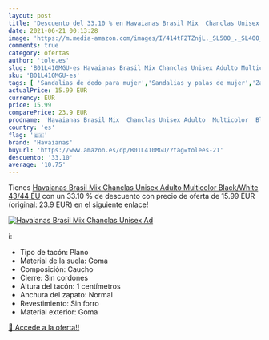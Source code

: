```yaml
---
layout: post
title: 'Descuento del 33.10 % en Havaianas Brasil Mix  Chanclas Unisex Ad'
date: 2021-06-21 00:13:28
image: 'https://m.media-amazon.com/images/I/414tF2TZnjL._SL500_._SL400_.jpg'
comments: true
category: ofertas
author: 'tole.es'
slug: 'B01L410MGU-es Havaianas Brasil Mix Chanclas Unisex Adulto Multicolor...'
sku: 'B01L410MGU-es'
tags: [ 'Sandalias de dedo para mujer','Sandalias y palas de mujer','Zapatos','Zapatos para mujer','Zapatos y complementos','chanclas','havaianas', ]
actualPrice: 15.99 EUR
currency: EUR
price: 15.99
comparePrice: 23.9 EUR
prodname: 'Havaianas Brasil Mix  Chanclas Unisex Adulto  Multicolor  Black/White   43/44 EU'
country: 'es'
flag: '🇪🇸'
brand: 'Havaianas'
buyurl: 'https://www.amazon.es/dp/B01L410MGU/?tag=tolees-21'
descuento: '33.10'
average: '10.75'
---
```


Tienes [Havaianas Brasil Mix  Chanclas Unisex Adulto  Multicolor  Black/White   43/44 EU](https://www.amazon.es/dp/B01L410MGU/?tag=tolees-21) con un 33.10 % de descuento con precio de oferta de 15.99 EUR (original: 23.9 EUR) en el siguiente enlace!

[![Havaianas Brasil Mix  Chanclas Unisex Ad](https://m.media-amazon.com/images/I/414tF2TZnjL._SL500_._SL400_.jpg)](https://www.amazon.es/dp/B01L410MGU/?tag=tolees-21)

ℹ️:

- Tipo de tacón: Plano
- Material de la suela: Goma
- Composición: Caucho
- Cierre: Sin cordones
- Altura del tacón: 1 centímetros
- Anchura del zapato: Normal
- Revestimiento: Sin forro
- Material exterior: Goma

[🛒 Accede a la oferta!!](https://www.amazon.es/dp/B01L410MGU/?tag=tolees-21)
